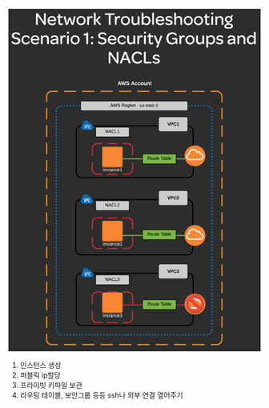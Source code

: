 ![image-20210302102237593](img.assets/image-20210302102237593.png)

1. 인스턴스 생성
2. 퍼블릭 ip할당
3. 프라이빗 키파일 보관
4. 라우팅 테이블, 보안그룹 등등 ssh나 외부 연결 열어주기